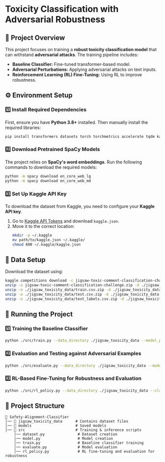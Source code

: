 # Toxicity Classification with Adversarial Robustness

## 📌 Project Overview
This project focuses on training a **robust toxicity classification model** that can withstand **adversarial attacks**. The training pipeline includes:
- **Baseline Classifier:** Fine-tuned transformer-based model.
- **Adversarial Perturbations:** Applying adversarial attacks on text inputs.
- **Reinforcement Learning (RL) Fine-Tuning:** Using RL to improve robustness.

## ⚙️ Environment Setup

### 1️⃣ Install Required Dependencies
First, ensure you have **Python 3.8+** installed. Then manually install the required libraries:

```bash
pip install transformers datasets torch torchmetrics accelerate tqdm kaggle spacy
```

### 2️⃣ Download Pretrained SpaCy Models
The project relies on **SpaCy's word embeddings**. Run the following commands to download the required models:

```bash
python -m spacy download en_core_web_lg
python -m spacy download en_core_web_md
```

### 3️⃣ Set Up Kaggle API Key
To download the dataset from Kaggle, you need to configure your **Kaggle API key**.

1. Go to [Kaggle API Tokens](https://www.kaggle.com/account) and download `kaggle.json`.
2. Move it to the correct location:
   ```bash
   mkdir -p ~/.kaggle
   mv path/to/kaggle.json ~/.kaggle/
   chmod 600 ~/.kaggle/kaggle.json
   ```

## 📂 Data Setup
Download the dataset using:

```bash
kaggle competitions download -c jigsaw-toxic-comment-classification-challenge --force
unzip -o jigsaw-toxic-comment-classification-challenge.zip -d ./jigsaw_toxicity_data
unzip -o ./jigsaw_toxicity_data/train.csv.zip -d ./jigsaw_toxicity_data
unzip -o ./jigsaw_toxicity_data/test.csv.zip -d ./jigsaw_toxicity_data
unzip -o ./jigsaw_toxicity_data/test_labels.csv.zip -d ./jigsaw_toxicity_data
```

## 🚀 Running the Project

### 1️⃣ Training the Baseline Classifier
```bash
python ./src/train.py --data_directory ./jigsaw_toxicity_data --model_path ./models/classifier.pt
```

### 2️⃣ Evaluation and Testing against Adversarial Examples
```bash
python ./src/evaluate.py --data_directory ./jigsaw_toxicity_data --model_path ./models/classifier.pt --adversarial
```

### 3️⃣ RL-Based Fine-Tuning for Robustness and Evaluation
```bash
python ./src/rl_policy.py --data_directory ./jigsaw_toxicity_data --classifier_model_path ./models/classifier.pt --policy_model_path ./models/policy.pt
```

## 🔧 Project Structure
```
📂 Safety-Alignment-Classifier
│── 📂 jigsaw_toxicity_data      # Contains dataset files
│── 📂 models                    # Saved models
│── 📂 src                       # Training & inference scripts
    |── dataset.py               # Dataset creation
    |── model.py                 # Model creation 
    │── train.py                 # Baseline classifier training
    │── evaluate.py              # Model evaluation
    │── rl_policy.py             # RL fine-tuning and evaluation for robustness
```

